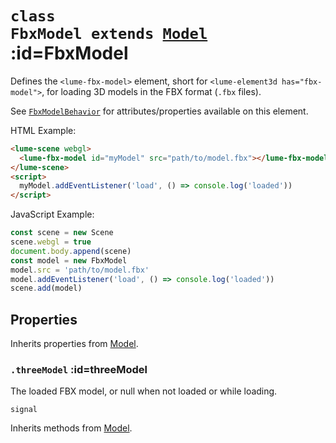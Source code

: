 
# <code>class <b>FbxModel</b> extends [Model](Model.md)</code> :id=FbxModel

Defines the `<lume-fbx-model>` element, short for `<lume-element3d
has="fbx-model">`, for loading 3D models in the FBX format (`.fbx`
files).

See [`FbxModelBehavior`](../behaviors/mesh-behaviors/models/FbxModelBehavior)
for attributes/properties available on this element.

HTML Example:

```html
<lume-scene webgl>
  <lume-fbx-model id="myModel" src="path/to/model.fbx"></lume-fbx-model>
</lume-scene>
<script>
  myModel.addEventListener('load', () => console.log('loaded'))
</script>
```

JavaScript Example:

```js
const scene = new Scene
scene.webgl = true
document.body.append(scene)
const model = new FbxModel
model.src = 'path/to/model.fbx'
model.addEventListener('load', () => console.log('loaded'))
scene.add(model)
```

## Properties

Inherits properties from [Model](Model.md).


### <code>.<b>threeModel</b></code> :id=threeModel

The loaded FBX model, or null
when not loaded or while loading.

`signal`
        



Inherits methods from [Model](Model.md).


        